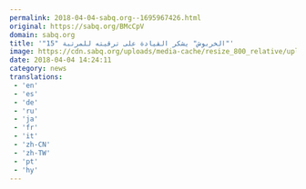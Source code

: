 ```yaml
---
permalink: 2018-04-04-sabq.org--1695967426.html
original: https://sabq.org/BMcCpV
domain: sabq.org
title: '"الخربوش" يشكر القيادة على ترقيته للمرتبة "15"'
image: https://cdn.sabq.org/uploads/media-cache/resize_800_relative/uploads/material-file/5ac4dc5c51a773444de5e188/5ac4dc27795f2.jpg
date: 2018-04-04 14:24:11
category: news
translations: 
 - 'en'
 - 'es'
 - 'de'
 - 'ru'
 - 'ja'
 - 'fr'
 - 'it'
 - 'zh-CN'
 - 'zh-TW'
 - 'pt'
 - 'hy'
---
```


